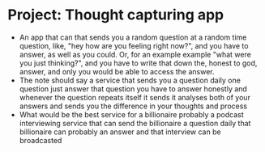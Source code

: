 # Project: Thought capturing app
- An app that can that sends you a random question at a random time question, like, "hey how are you feeling right now?", and you have to answer, as well as you could. Or, for an example example "what were you just thinking?", and you have to write that down the, honest to god, answer, and only you would be able to access the answer.
- The note should say a service that sends you a question daily one question just answer that question you have to answer honestly and whenever the question repeats itself it sends it analyses both of your answers and sends you the difference in your thoughts and process
- What would be the best service for a billionaire probably a podcast interviewing service that can send the billionaire a question daily that billionaire can probably an answer and that interview can be broadcasted
